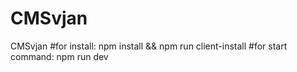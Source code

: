 # CMSvjan
CMSvjan
#for install: npm install && npm run client-install
#for start command: npm run dev
